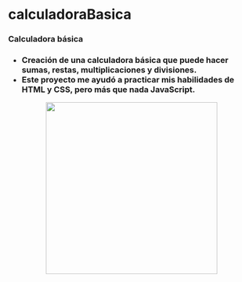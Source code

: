 # calculadoraBasica

<h3> Calculadora básica <h3>

- Creación de una calculadora básica que puede hacer sumas, restas, multiplicaciones y divisiones.
- Este proyecto me ayudó a practicar mis habilidades de HTML y CSS, pero más que nada JavaScript.

<p align="center"> 
    <img  src="https://imagizer.imageshack.com/img923/8238/XDbac4.gif" width="350" heigth="500">
</p>
